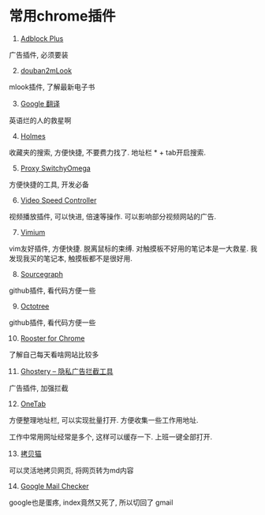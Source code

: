 # 常用chrome插件

1. [Adblock Plus](https://chrome.google.com/webstore/detail/adblock-plus-free-ad-bloc/cfhdojbkjhnklbpkdaibdccddilifddb)

广告插件, 必须要装

2. [douban2mLook](https://chrome.google.com/webstore/detail/douban2mlook/pklegbobemfenpfammapobkcoippinhp)

mlook插件, 了解最新电子书

3. [Google 翻译](https://chrome.google.com/webstore/detail/google-translate/aapbdbdomjkkjkaonfhkkikfgjllcleb)

英语烂的人的救星啊

4. [Holmes](https://chrome.google.com/webstore/detail/holmes/gokficnebmomagijbakglkcmhdbchbhn)

收藏夹的搜索, 方便快捷, 不要费力找了. 地址栏 * + tab开启搜索.

5. [Proxy SwitchyOmega](https://chrome.google.com/webstore/detail/proxy-switchyomega/padekgcemlokbadohgkifijomclgjgif)

方便快捷的工具, 开发必备

6. [Video Speed Controller](https://chrome.google.com/webstore/detail/video-speed-controller/nffaoalbilbmmfgbnbgppjihopabppdk)

视频播放插件, 可以快进, 倍速等操作. 可以影响部分视频网站的广告.

7. [Vimium](https://chrome.google.com/webstore/detail/vimium/dbepggeogbaibhgnhhndojpepiihcmeb)

vim友好插件, 方便快捷. 脱离鼠标的束缚. 对触摸板不好用的笔记本是一大救星. 我发现我买的笔记本, 触摸板都不是很好用.

8. [Sourcegraph](https://chrome.google.com/webstore/detail/sourcegraph/dgjhfomjieaadpoljlnidmbgkdffpack)

github插件, 看代码方便一些

9. [Octotree](https://chrome.google.com/webstore/detail/octotree/bkhaagjahfmjljalopjnoealnfndnagc)

github插件, 看代码方便一些

10. [Rooster for Chrome](https://chrome.google.com/webstore/detail/rooster-for-chrome/pimolnhbniceppehbgmibnbgcnhpkhfh)

了解自己每天看啥网站比较多

11. [Ghostery – 隐私广告拦截工具](https://chrome.google.com/webstore/detail/ghostery-%E2%80%93-privacy-ad-blo/mlomiejdfkolichcflejclcbmpeaniij)

广告插件, 加强拦截

12. [OneTab](https://chrome.google.com/webstore/detail/onetab/chphlpgkkbolifaimnlloiipkdnihall)

方便整理地址栏, 可以实现批量打开. 方便收集一些工作用地址.

工作中常用网址经常是多个, 这样可以缓存一下. 上班一键全部打开.

13. [拷贝猫](https://chrome.google.com/webstore/detail/copycat/jdjbiojkklnaeoanimopafmnmhldejbg)

可以灵活地拷贝网页, 将网页转为md内容

14. [Google Mail Checker](https://chrome.google.com/webstore/detail/google-mail-checker/mihcahmgecmbnbcchbopgniflfhgnkff)

google也是蛋疼, index竟然又死了, 所以切回了 gmail
